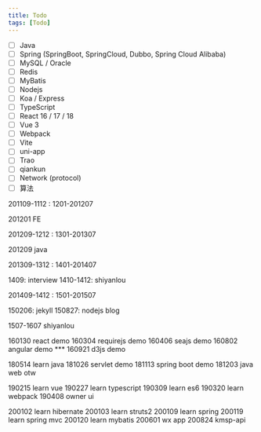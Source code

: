 ```yaml
---
title: Todo
tags: [Todo]
---
```


- [ ] Java
- [ ] Spring (SpringBoot, SpringCloud, Dubbo, Spring Cloud Alibaba)
- [ ] MySQL / Oracle
- [ ] Redis
- [ ] MyBatis
- [ ] Nodejs
- [ ] Koa / Express
- [ ] TypeScript
- [ ] React 16 / 17 / 18
- [ ] Vue 3
- [ ] Webpack
- [ ] Vite
- [ ] uni-app
- [ ] Trao
- [ ] qiankun
- [ ] Network (protocol)
- [ ] 算法

201109-1112 : 1201-201207

  201201 FE

201209-1212 : 1301-201307

  201209 java

201309-1312 : 1401-201407

  1409: interview
  1410-1412: shiyanlou

201409-1412 : 1501-201507

  150206: jekyll
  150827: nodejs blog

1507-1607 shiyanlou

  160130 react demo
  160304 requirejs demo
  160406 seajs demo
  160802 angular demo ***
  160921 d3js demo

  180514 learn java
  181026 servlet demo
  181113 spring boot demo
  181203 java web otw

  190215 learn vue
  190227 learn typescript
  190309 learn es6
  190320 learn webpack
  190408 owner ui

  200102 learn hibernate
  200103 learn struts2
  200109 learn spring
  200119 learn spring mvc
  200120 learn mybatis
  200601 wx app
  200824 kmsp-api
